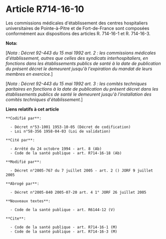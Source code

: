 # Article R714-16-10

Les commissions médicales d'établissement des centres hospitaliers universitaires de Pointe-à-Pitre et de Fort-de-France sont
composées conformément aux dispositions des articles R. 714-16-1 et R. 714-16-3.

**Nota:**

[*Nota : Décret 92-443 du 15 mai 1992 art. 2 : les commissions médicales d'établissement, autres que celles des syndicats
interhospitaliers, en fonctions dans les établissements publics de santé à la date de publication du présent décret le
demeurent jusqu'à l'expiration du mandat de leurs membres en exercice.*]

[*Nota : Décret 92-443 du 15 mai 1992 art. 3 : les comités techniques paritaires en fonctions à la date de publication du
présent décret dans les établissements publics de santé le demeurent jusqu'à l'installation des comités techniques
d'établissement.*]

**Liens relatifs à cet article**

	**Codifié par**:

	  - Décret n°53-1001 1953-10-05 (Décret de codification)
	  - Loi n°58-356 1958-04-03 (Loi de validation)

	**Cité par**:

	  - Arrêté du 24 octobre 1994 - art. 8 (Ab)
	  - Code de la santé publique - art. R714-16-18 (Ab)

	**Modifié par**:

	  - Décret n°2005-767 du 7 juillet 2005 - art. 2 () JORF 9 juillet 2005

	**Abrogé par**:

	  - Décret n°2005-840 2005-07-20 art. 4 1° JORF 26 juillet 2005

	**Nouveaux textes**:

	  - Code de la santé publique - art. R6144-12 (V)

	**Cite**:

	  - Code de la santé publique - art. R714-16-1 (M)
	  - Code de la santé publique - art. R714-16-3 (M)
